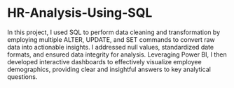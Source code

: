 # HR-Analysis-Using-SQL

In this project, I used SQL to perform data cleaning and transformation by employing multiple ALTER, UPDATE, and SET commands to convert raw data into actionable insights. 
I addressed null values, standardized date formats, and ensured data integrity for analysis. 
Leveraging Power BI, I then developed interactive dashboards to effectively visualize employee demographics, providing clear and insightful answers to key analytical questions.
